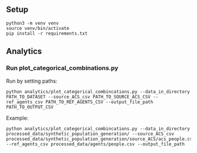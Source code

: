 ## Setup
```
python3 -m venv venv
source venv/bin/activate
pip install -r requirements.txt
```
## Analytics

### Run plot_categorical_combinations.py

Run by setting paths:
```
python analytics/plot_categorical_combincations.py --data_in_directory PATH_TO_DATASET --source_ACS_csv PATH_TO_SOURCE_ACS_CSV --ref_agents_csv PATH_TO_REF_AGENTS_CSV --output_file_path PATH_TO_OUTPUT_CSV

```
Example:
```
python analytics/plot_categorical_combincations.py --data_in_directory processed_data/synthetic_population_generation/ --source_ACS_csv processed_data/synthetic_population_generation/source_ACS/acs_people.csv --ref_agents_csv processed_data/agents/people.csv --output_file_path
```
